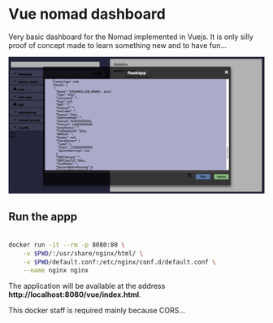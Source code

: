 # Vue nomad dashboard


Very basic dashboard for the Nomad implemented in Vuejs. It is only silly proof of concept made to learn something new and to have fun...


![Job detail image](./images/job_detail.png)


## Run the appp


```bash

docker run -it --rm -p 8080:80 \
    -v $PWD/:/usr/share/nginx/html/ \
    -v $PWD/default.conf:/etc/nginx/conf.d/default.conf \
    --name nginx nginx

```

The application will be available at the address **http://localhost:8080/vue/index.html**.


This docker staff is required mainly because CORS...
